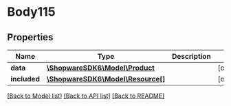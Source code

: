 # Body115

## Properties
Name | Type | Description | Notes
------------ | ------------- | ------------- | -------------
**data** | [**\ShopwareSDK6\Model\Product**](Product.md) |  | [optional] 
**included** | [**\ShopwareSDK6\Model\Resource[]**](Resource.md) |  | [optional] 

[[Back to Model list]](../../README.md#documentation-for-models) [[Back to API list]](../../README.md#documentation-for-api-endpoints) [[Back to README]](../../README.md)

